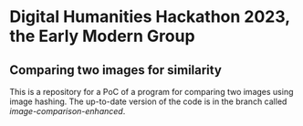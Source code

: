 # Digital Humanities Hackathon 2023, the Early Modern Group  

## Comparing two images for similarity  

This is a repository for a PoC of a program for comparing two images using image hashing. The up-to-date version of the code is in the branch called *image-comparison-enhanced*.